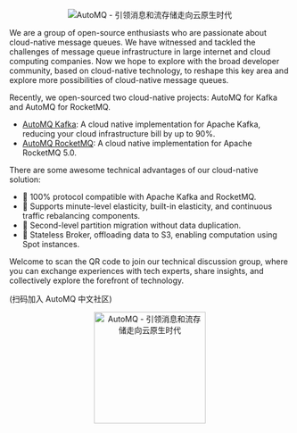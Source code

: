 <!--

**Here are some ideas to get you started:**

🙋‍♀️ A short introduction - what is your organization all about?
🌈 Contribution guidelines - how can the community get involved?
👩‍💻 Useful resources - where can the community find your docs? Is there anything else the community should know?
🍿 Fun facts - what does your team eat for breakfast?
🧙 Remember, you can do mighty things with the power of [Markdown](https://docs.github.com/github/writing-on-github/getting-started-with-writing-and-formatting-on-github/basic-writing-and-formatting-syntax)
-->

<p align="center">
  <picture>
    <source
      srcset="https://image.automq.com/20240313bot/white-automq-logo.svg"
      media="(prefers-color-scheme: dark)"
    />
    <source
      srcset="https://image.automq.com/resource/profile/automq_logo.svg"
      media="(prefers-color-scheme: light), (prefers-color-scheme: no-preference)"
    />
    <img src="https://image.automq.com/resource/profile/automq_logo.svg" alt="AutoMQ - 引领消息和流存储走向云原生时代" />
  </picture>
</p>

We are a group of open-source enthusiasts who are passionate about cloud-native message queues. We have witnessed and tackled the challenges of message queue infrastructure in large internet and cloud computing companies. Now we hope to explore with the broad developer community, based on cloud-native technology, to reshape this key area and explore more possibilities of cloud-native message queues.

Recently, we open-sourced two cloud-native projects: AutoMQ for Kafka and AutoMQ for RocketMQ.
* [AutoMQ Kafka](https://github.com/AutoMQ/automq-for-kafka): A cloud native implementation for Apache Kafka, reducing your cloud infrastructure bill by up to 90%.
* [AutoMQ RocketMQ](https://github.com/AutoMQ/automq-for-rocketmq): A cloud native implementation for Apache RocketMQ 5.0.

There are some awesome technical advantages of our cloud-native solution:
* 🍿 100% protocol compatible with Apache Kafka and RocketMQ.
* 🌈 Supports minute-level elasticity, built-in elasticity, and continuous traffic rebalancing components.
* 🚀 Second-level partition migration without data duplication.
* 🧙 Stateless Broker, offloading data to S3, enabling computation using Spot instances. 

Welcome to scan the QR code to join our technical discussion group, where you can exchange experiences with tech experts, share insights, and collectively explore the forefront of technology.

(扫码加入 AutoMQ 中文社区)

<p align="center">
  <picture>
    <source
      srcset="https://image.automq.com/20240313bot/vZTLLr.png"
      media="(prefers-color-scheme: dark)"
    />
    <source
      srcset="https://image.automq.com/20240123bot/d2pVkN.png"
      media="(prefers-color-scheme: light), (prefers-color-scheme: no-preference)"
    />
    <img src="https://image.automq.com/20240123bot/d2pVkN.png" height="200" alt="AutoMQ - 引领消息和流存储走向云原生时代" />
  </picture>
</p>

